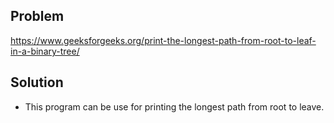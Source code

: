 ## Problem

https://www.geeksforgeeks.org/print-the-longest-path-from-root-to-leaf-in-a-binary-tree/

## Solution

- This program can be use for printing the longest path from root to leave.
